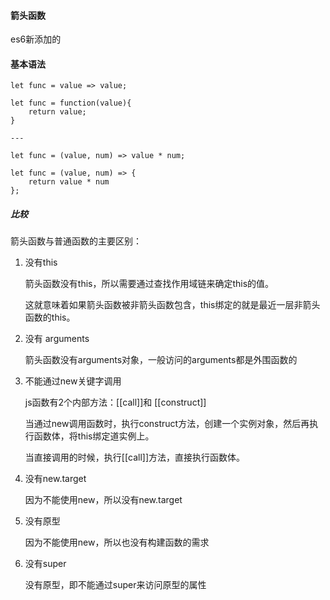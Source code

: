 #### 箭头函数

es6新添加的

#### 基本语法

```
let func = value => value;

let func = function(value){
	return value;
}

---

let func = (value, num) => value * num;

let func = (value, num) => {
    return value * num
};

```

##### 比较

箭头函数与普通函数的主要区别：

1. 没有this

	箭头函数没有this，所以需要通过查找作用域链来确定this的值。

	这就意味着如果箭头函数被非箭头函数包含，this绑定的就是最近一层非箭头函数的this。

2. 没有 arguments
	
	箭头函数没有arguments对象，一般访问的arguments都是外围函数的

3. 不能通过new关键字调用

	js函数有2个内部方法：[[call]]和 [[construct]]

	当通过new调用函数时，执行construct方法，创建一个实例对象，然后再执行函数体，将this绑定道实例上。

	当直接调用的时候，执行[[call]]方法，直接执行函数体。

4. 没有new.target

	因为不能使用new，所以没有new.target

5. 没有原型

	因为不能使用new，所以也没有构建函数的需求

6. 没有super

	没有原型，即不能通过super来访问原型的属性



	